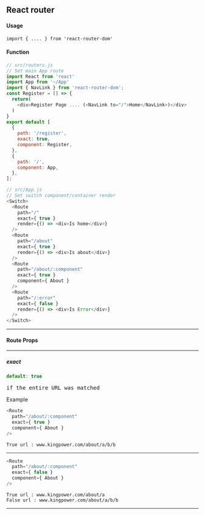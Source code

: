 ## React router

#### Usage
```
import { .... } from 'react-router-dom'
```

#### Function

```javascript
// src/routers.js
// Set main App route
import React from 'react'
import App from '~/App'
import { NavLink } from 'react-router-dom';
const Register = () => {
  return(
    <div>Register Page .... (<NavLink to="/">Home</NavLink>)</div>
  )
}
export default [
  {
    path: '/register',
    exact: true,
    component: Register,
  },
  {
    path: '/',
    component: App,
  },
];

```

```javascript
// src/App.js
// Set switch component/container render
<Switch>
  <Route
    path="/"
    exact={ true }
    render={() => <div>Is home</div>}
  />
  <Route
    path="/about"
    exact={ true }
    render={() => <div>Is about</div>}
  />
  <Route
    path="/about/:component"
    exact={ true }
    component={ About }
  />
  <Route
    path="/:error"
    exact={ false }
    render={() => <div>Is Error</div>}
  />
</Switch>
```
---------
#### Route Props
---------
##### exact
```javascript
default: true
```
<pre>
if the entire URL was matched 
</pre>

Example
```javascript
<Route
  path="/about/:component"
  exact={ true }
  component={ About }
/>
```

```text
True url : www.kingpower.com/about/a/b/b
```
---------
```javascript
<Route
  path="/about/:component"
  exact={ false }
  component={ About }
/>
```

```text
True url : www.kingpower.com/about/a
False url : www.kingpower.com/about/a/b/b
```
---------